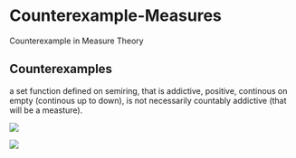 # Counterexample-Measures
 Counterexample in Measure Theory


## Counterexamples

a set function defined on semiring, that is addictive, positive, continous on empty (continous up to down), is not necessarily countably addictive (that will be a measture).

![](https://github.com/Freakwill/Counterexample-Measures/blob/master/semiring.jpg)


![](https://github.com/Freakwill/Counterexample-Measures/blob/master/semiring1D.jpg)

